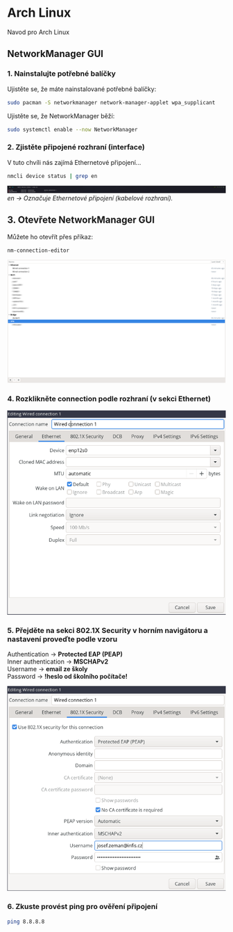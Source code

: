 
# Arch Linux

Navod pro Arch Linux

## NetworkManager GUI

### 1. Nainstalujte potřebné balíčky

Ujistěte se, že máte nainstalované potřebné balíčky:
```bash
sudo pacman -S networkmanager network-manager-applet wpa_supplicant
```

Ujistěte se, že NetworkManager běží:
```bash
sudo systemctl enable --now NetworkManager
```

### 2. Zjistěte připojené rozhraní (interface)

V tuto chvíli nás zajímá Ethernetové připojení...

```bash
nmcli device status | grep en
```

![status](https://github.com/josefzemanp/8021X-guide/blob/main/screen3.png?raw=true)
*en → Označuje Ethernetové připojení (kabelové rozhraní).*

## 3. Otevřete NetworkManager GUI
Můžete ho otevřít přes příkaz:
```bash
nm-connection-editor
```

![w](https://github.com/josefzemanp/8021X-guide/blob/main/screen1.png?raw=true)


### 4. Rozklikněte connection podle rozhraní (v sekci Ethernet)

![w1](https://github.com/josefzemanp/8021X-guide/blob/main/screen5.png?raw=true)

### 5. Přejděte na sekci **802.1X Security** v horním navigátoru a nastavení proveďte podle vzoru

Authentication -> **Protected EAP (PEAP)**\
Inner authentication -> **MSCHAPv2** \
Username -> **email ze školy** \
Password -> **!heslo od školního počítače!**

![w1](https://github.com/josefzemanp/8021X-guide/blob/main/screen4.png?raw=true)

### 6. Zkuste provést ping pro ověření připojení

```bash
ping 8.8.8.8
```
